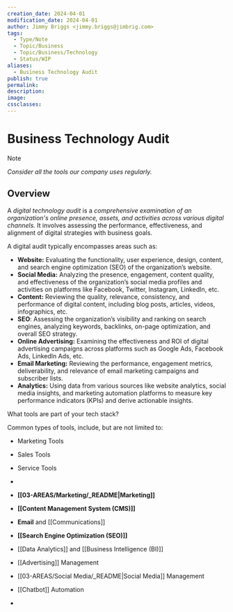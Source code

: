 ```yaml
---
creation_date: 2024-04-01
modification_date: 2024-04-01
author: Jimmy Briggs <jimmy.briggs@jimbrig.com>
tags:
  - Type/Note
  - Topic/Business
  - Topic/Business/Technology
  - Status/WIP
aliases:
  - Business Technology Audit
publish: true
permalink:
description:
image:
cssclasses:
---
```


# Business Technology Audit

> [!NOTE]
> *Consider all the tools our company uses regularly.*

## Overview

A *digital technology audit* is a *comprehensive examination of an organization's online presence, assets, and activities across various digital channels.* It involves assessing the performance, effectiveness, and alignment of digital strategies with business goals. 

A digital audit typically encompasses areas such as:

- **Website:** Evaluating the functionality, user experience, design, content, and search engine optimization (SEO) of the organization’s website.
- **Social Media:** Analyzing the presence, engagement, content quality, and effectiveness of the organization’s social media profiles and activities on platforms like Facebook, Twitter, Instagram, LinkedIn, etc.
- **Content:** Reviewing the quality, relevance, consistency, and performance of digital content, including blog posts, articles, videos, infographics, etc.
- **SEO**: Assessing the organization’s visibility and ranking on search engines, analyzing keywords, backlinks, on-page optimization, and overall SEO strategy.
- **Online Advertising:** Examining the effectiveness and ROI of digital advertising campaigns across platforms such as Google Ads, Facebook Ads, LinkedIn Ads, etc.
- **Email Marketing:** Reviewing the performance, engagement metrics, deliverability, and relevance of email marketing campaigns and subscriber lists.
- **Analytics:** Using data from various sources like website analytics, social media insights, and marketing automation platforms to measure key performance indicators (KPIs) and derive actionable insights.

What tools are part of your tech stack?

Common types of tools, include, but are not limited to:

- Marketing Tools
- Sales Tools
- Service Tools
- 

- **[[03-AREAS/Marketing/_README|Marketing]]**
- **[[Content Management System (CMS)]]**
- **Email** and [[Communications]]
- **[[Search Engine Optimization (SEO)]]**
- [[Data Analytics]] and [[Business Intelligence (BI)]]
- [[Advertising]] Management
- [[03-AREAS/Social Media/_README|Social Media]] Management
- [[Chatbot]] Automation
- 